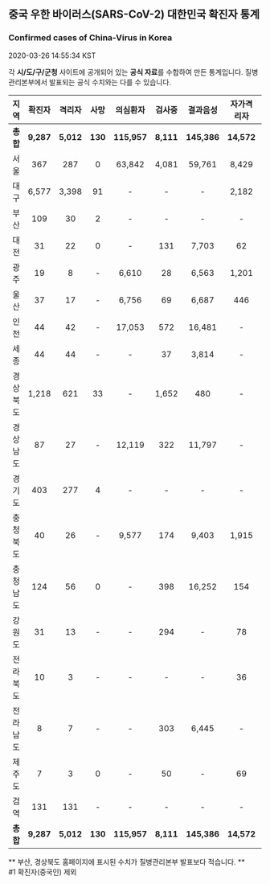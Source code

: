 
## 중국 우한 바이러스(SARS-CoV-2) 대한민국 확진자 통계
### Confirmed cases of China-Virus in Korea
2020-03-26 14:55:34 KST

각 **시/도/구/군청** 사이트에 공개되어 있는 **공식 자료**를 수합하여 만든 통계입니다.
질병관리본부에서 발표되는 공식 수치와는 다를 수 있습니다.


|  지역  | 확진자 |  격리자  |  사망  |  의심환자  |  검사중  |  결과음성  |  자가격리자  |  감시중  |  감시해제  |  퇴원  |
|:------:|:------:|:--------:|:--------:|:----------:|:--------:|:----------------:|:------------:|:--------:|:----------:|:--:|
|**총합**|**9,287**|**5,012**|**130**|**115,957**|**8,111**|**145,386**|**14,572**|**4,345**|**19,413**|**4,145**|
|서울|367|287|0|63,842|4,081|59,761|8,429|2,141|6,288|80|
|대구|6,577|3,398|91|-|-|-|2,182|-|-|3,088|
|부산|109|30|2|-|-|-|-|-|-|77|
|대전|31|22|0|-|131|7,703|62|62|486|9|
|광주|19|8|-|6,610|28|6,563|1,201|92|1,109|11|
|울산|37|17|-|6,756|69|6,687|446|48|398|20|
|인천|44|42|-|17,053|572|16,481|-|-|-|2|
|세종|44|44|-|-|37|3,814|-|-|-|-|
|경상북도|1,218|621|33|-|1,652|480|-|1,697|9,232|564|
|경상남도|87|27|-|12,119|322|11,797|-|-|-|60|
|경기도|403|277|4|-|-|-|-|-|-|122|
|충청북도|40|26|-|9,577|174|9,403|1,915|234|1,681|14|
|충청남도|124|56|0|-|398|16,252|154|-|-|68|
|강원도|31|13|-|-|294|-|78|-|-|18|
|전라북도|10|3|-|-|-|-|36|-|-|7|
|전라남도|8|7|-|-|303|6,445|-|71|219|1|
|제주도|7|3|0|-|50|-|69|-|-|4|
|검역|131|131|-|-|-|-|-|-|-|-|
|**총합**|**9,287**|**5,012**|**130**|**115,957**|**8,111**|**145,386**|**14,572**|**4,345**|**19,413**|**4,145**|


** 부산, 경상북도 홈페이지에 표시된 수치가 질병관리본부 발표보다 적습니다. **<br>
#1 확진자(중국인) 제외
